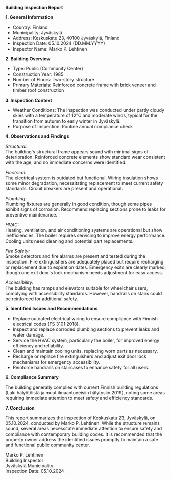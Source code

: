 **Building Inspection Report**

**1. General Information**

- Country: Finland
- Municipality: Jyväskylä
- Address: Keskuskatu 23, 40100 Jyväskylä, Finland
- Inspection Date: 05.10.2024 (DD.MM.YYYY)
- Inspector Name: Marko P. Lehtinen

**2. Building Overview**

- Type: Public (Community Center)
- Construction Year: 1985
- Number of Floors: Two-story structure
- Primary Materials: Reinforced concrete frame with brick veneer and timber roof construction

**3. Inspection Context**

- Weather Conditions: The inspection was conducted under partly cloudy skies with a temperature of 12°C and moderate winds, typical for the transition from autumn to early winter in Jyväskylä.
- Purpose of Inspection: Routine annual compliance check

**4. Observations and Findings**

*Structural:*  
The building's structural frame appears sound with minimal signs of deterioration. Reinforced concrete elements show standard wear consistent with the age, and no immediate concerns were identified.

*Electrical:*  
The electrical system is outdated but functional. Wiring insulation shows some minor degradation, necessitating replacement to meet current safety standards. Circuit breakers are present and operational.

*Plumbing:*  
Plumbing fixtures are generally in good condition, though some pipes exhibit signs of corrosion. Recommend replacing sections prone to leaks for preventive maintenance.

*HVAC:*  
Heating, ventilation, and air conditioning systems are operational but show inefficiencies. The boiler requires servicing to improve energy performance. Cooling units need cleaning and potential part replacements.

*Fire Safety:*  
Smoke detectors and fire alarms are present and tested during the inspection. Fire extinguishers are adequately placed but require recharging or replacement due to expiration dates. Emergency exits are clearly marked, though one exit door's lock mechanism needs adjustment for easy access.

*Accessibility:*  
The building has ramps and elevators suitable for wheelchair users, complying with accessibility standards. However, handrails on stairs could be reinforced for additional safety.

**5. Identified Issues and Recommendations**

- Replace outdated electrical wiring to ensure compliance with Finnish electrical codes (FS 3101:2018).
- Inspect and replace corroded plumbing sections to prevent leaks and water damage.
- Service the HVAC system, particularly the boiler, for improved energy efficiency and reliability.
- Clean and maintain cooling units, replacing worn parts as necessary.
- Recharge or replace fire extinguishers and adjust exit door lock mechanisms for emergency accessibility.
- Reinforce handrails on staircases to enhance safety for all users.

**6. Compliance Summary**

The building generally complies with current Finnish building regulations (Laki hälyötöistä ja muut ilmaantuneisiin hälytysiin 2019), noting some areas requiring immediate attention to meet safety and efficiency standards.

**7. Conclusion**

This report summarizes the inspection of Keskuskatu 23, Jyväskylä, on 05.10.2024, conducted by Marko P. Lehtinen. While the structure remains sound, several areas necessitate immediate attention to ensure safety and compliance with contemporary building codes. It is recommended that the property owner address the identified issues promptly to maintain a safe and functional public community center.

Marko P. Lehtinen  
Building Inspector  
Jyväskylä Municipality  
Inspection Date: 05.10.2024